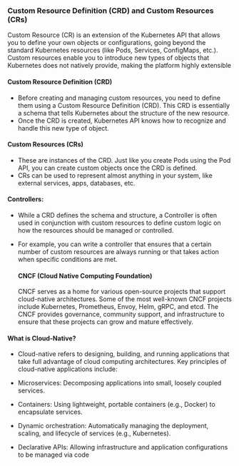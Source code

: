 ### Custom Resource Definition (CRD) and Custom Resources (CRs)
Custom Resource (CR) is an extension of the Kubernetes API that allows you to define your own objects or configurations, going beyond the standard Kubernetes resources (like Pods, Services, ConfigMaps, etc.). Custom resources enable you to introduce new types of objects that Kubernetes does not natively provide, making the platform highly extensible

#### Custom Resource Definition (CRD)
- Before creating and managing custom resources, you need to define them using a Custom Resource Definition (CRD). This CRD is essentially a schema that tells Kubernetes about the structure of the new resource.
- Once the CRD is created, Kubernetes API knows how to recognize and handle this new type of object.

#### Custom Resources (CRs)
- These are instances of the CRD. Just like you create Pods using the Pod API, you can create custom objects once the CRD is defined.
- CRs can be used to represent almost anything in your system, like external services, apps, databases, etc.

#### Controllers:
- While a CRD defines the schema and structure, a Controller is often used in conjunction with custom resources to define custom logic on how the resources should be managed or controlled.
- For example, you can write a controller that ensures that a certain number of custom resources are always running or that takes action when specific conditions are met.

  #### CNCF (Cloud Native Computing Foundation)
  CNCF serves as a home for various open-source projects that support cloud-native architectures. Some of the most well-known CNCF projects include Kubernetes, Prometheus, Envoy, Helm, gRPC, and etcd. The CNCF provides governance, community support, and infrastructure to ensure that these projects can grow and mature effectively.
 #### What is Cloud-Native?
  - Cloud-native refers to designing, building, and running applications that take full advantage of cloud computing architectures. Key principles of cloud-native applications include:

- Microservices: Decomposing applications into small, loosely coupled services.
- Containers: Using lightweight, portable containers (e.g., Docker) to encapsulate services.
- Dynamic orchestration: Automatically managing the deployment, scaling, and lifecycle of services (e.g., Kubernetes).
- Declarative APIs: Allowing infrastructure and application configurations to be managed via code


